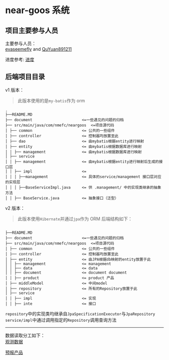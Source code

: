 # near-goos 系统

## 项目主要参与人员

主要参与人员：  
[evaseemefly](https://github.com/evaseemefly) and [QuYuan891211](https://github.com/QuYuan891211)

进度参考:
[进度](/document/schedule/README.md)

## 后端项目目录

v1 版本：

> 此版本使用的是`my-batis`作为 orm

<pre><code>.
├──README.MD  
├── document                      <=一些遇见的问题的归档 
├── src/main/java/com/nmefc/neargoos  <=项目源代码  
│ ├── common                      <= 公共的一些组件
│ ├── controller                  <= 控制器均放置至此    
│ ├── dao                         <= 由mybatis根据entity进行映射 
│ ├── entity                      <= 由mybatis根据数据库进行映射 
│ │ ├── management                <= 由mybatis根据数据库进行映射 
│ ├── service 
│ │ ├── management                <= 由mybatis根据entity进行映射后生成的接口层
│ │ ├── impl                      <= 
│ │ │ ├──management               <= 具体的service/management 接口层对应的实现层
│ │ │ ├──BaseServiceImpl.java     <= 供 .management/ 中的实现类继承的抽象方法
│ │ ├── BaseService.java          <= 抽象接口（泛型） 
</code></pre>

v2 版本：

> 此版本使用`Hibernate`并通过`jpa`作为 ORM
> 后端结构如下：

<pre><code>
├──README.MD  
├── document                      <=一些遇见的问题的归档 
├── src/main/java/com/nmefc/neargoos  <=项目源代码  
│ ├── common                      <= 公共的一些组件
│ ├── controller                  <= 控制器均放置至此    
│ ├── entity                      <= 由JPA根据db映射的entity放置于此 
│ │ ├── management                <= management
│ │ ├── data                      <= data
│ │ ├── document                  <= document document
│ │ ├── product                   <= product 产品
│ ├── middleModel                 <= 中间model
│ ├── repository                  <= 所有的Repository放置于此
│ ├── service 
│ │ ├── impl                      <= 实现 
│ │ ├── inte                      <= 接口
</code></pre>

`repository`中的实现类均继承自`JpaSpecificationExecutor`与`JpaRepository`
`service/impl`中通过调用指定的`Repository`调用查询方法

---

数据读取分工如下：  
[观测数据](background/byQY/README.txt)

[预报产品](background/byCasablanca/README.md)
